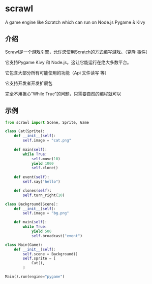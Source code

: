 # scrawl
A game engine like Scratch which can run on Node.js Pygame &amp; Kivy

## 介绍
Scrawl是一个游戏引擎，允许您使用Scratch的方式编写游戏。（克隆 事件）

它支持Pygame Kivy 和 Node.js，这让它能运行在绝大多数平台。

它包含大部分所有可能使用的功能（Api 文件读写 等）

它支持开发者开发扩展包

完全不用担心“While True”的问题，只需要自然的编程就可以

## 示例
```python
from scrawl import Scene, Sprite, Game

class Cat(Sprite):
    def __init__(self):
        self.image = "cat.png"
    
    def main(self):
        while True:
            self.move(10)
            yield 1000
            self.clone()
    
    def event(self):
        self.say("hello")

    def clones(self):
        self.turn_right(10)

class Background(Scene):
    def __init__(self):
        self.image = "bg.png"

    def main(self):
        while True:
            yield 500
            self.broadcast("event")

class Main(Game):
    def __init__(self):
        self.scene = Background()
        self.sprite = [
            Cat(),
        ]

Main().run(engine="pygame")
```
